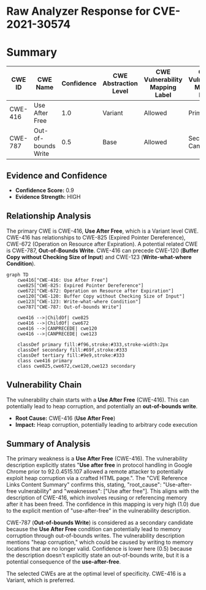 # Raw Analyzer Response for CVE-2021-30574

# Summary

| CWE ID | CWE Name | Confidence | CWE Abstraction Level | CWE Vulnerability Mapping Label | CWE-Vulnerability Mapping Notes |
|---|---|---|---|---|---|
| CWE-416 | Use After Free | 1.0 | Variant | Allowed | Primary CWE |
| CWE-787 | Out-of-bounds Write | 0.5 | Base | Allowed | Secondary Candidate |

## Evidence and Confidence

*   **Confidence Score:** 0.9
*   **Evidence Strength:** HIGH

## Relationship Analysis
The primary CWE is CWE-416, **Use After Free**, which is a Variant level CWE. CWE-416 has relationships to CWE-825 (Expired Pointer Dereference), CWE-672 (Operation on Resource after Expiration). A potential related CWE is CWE-787, **Out-of-Bounds Write**. CWE-416 can precede CWE-120 (**Buffer Copy without Checking Size of Input**) and CWE-123 (**Write-what-where Condition**).

```mermaid
graph TD
    cwe416["CWE-416: Use After Free"]
    cwe825["CWE-825: Expired Pointer Dereference"]
    cwe672["CWE-672: Operation on Resource after Expiration"]
    cwe120["CWE-120: Buffer Copy without Checking Size of Input"]
    cwe123["CWE-123: Write-what-where Condition"]
    cwe787["CWE-787: Out-of-bounds Write"]
    
    cwe416 -->|ChildOf| cwe825
    cwe416 -->|ChildOf| cwe672
    cwe416 -->|CANPRECEDE| cwe120
    cwe416 -->|CANPRECEDE| cwe123
    
    classDef primary fill:#f96,stroke:#333,stroke-width:2px
    classDef secondary fill:#69f,stroke:#333
    classDef tertiary fill:#9e9,stroke:#333
    class cwe416 primary
    class cwe825,cwe672,cwe120,cwe123 secondary
```

## Vulnerability Chain
The vulnerability chain starts with a **Use After Free** (CWE-416). This can potentially lead to heap corruption, and potentially an **out-of-bounds write**.
- **Root Cause:** CWE-416 (**Use After Free**)
- **Impact:** Heap corruption, potentially leading to arbitrary code execution

## Summary of Analysis
The primary weakness is a **Use After Free** (CWE-416). The vulnerability description explicitly states "**Use after free** in protocol handling in Google Chrome prior to 92.0.4515.107 allowed a remote attacker to potentially exploit heap corruption via a crafted HTML page.". The "CVE Reference Links Content Summary" confirms this, stating, "root_cause": "Use-after-free vulnerability" and "weaknesses": ["Use after free"]. This aligns with the description of CWE-416, which involves reusing or referencing memory after it has been freed. The confidence in this mapping is very high (1.0) due to the explicit mention of "use-after-free" in the vulnerability description.

CWE-787 (**Out-of-bounds Write**) is considered as a secondary candidate because the **Use After Free** condition can potentially lead to memory corruption through out-of-bounds writes. The vulnerability description mentions "heap corruption," which could be caused by writing to memory locations that are no longer valid. Confidence is lower here (0.5) because the description doesn't explicitly state an out-of-bounds write, but it is a potential consequence of the **use-after-free**.

The selected CWEs are at the optimal level of specificity. CWE-416 is a Variant, which is preferred.
